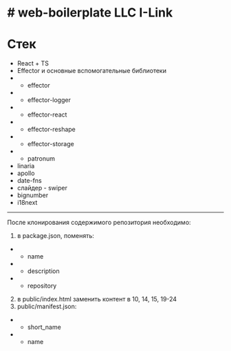 # # web-boilerplate LLC I-Link

# Стек

- React + TS
- Effector и основные вспомогательные библиотеки
- - effector
- - effector-logger
- - effector-react
- - effector-reshape
- - effector-storage
- - patronum
- linaria
- apollo
- date-fns
- слайдер - swiper
- bignumber
- i18next

_________


После клонирования содержимого репозитория необходимо:
1. в package.json, поменять:
- - name
- - description
- - repository
2. в public/index.html заменить контент в 10, 14, 15, 19-24
3. public/manifest.json:
- - short_name
- - name

